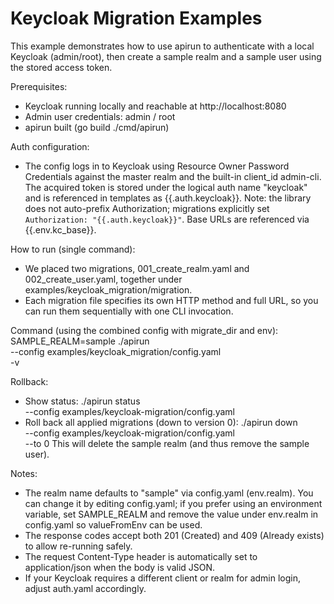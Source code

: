 # Keycloak Migration Examples

This example demonstrates how to use apirun to authenticate with a local Keycloak (admin/root), then create a sample realm and a sample user using the stored access token.

Prerequisites:
- Keycloak running locally and reachable at http://localhost:8080
- Admin user credentials: admin / root
- apirun built (go build ./cmd/apirun)

Auth configuration:
- The config logs in to Keycloak using Resource Owner Password Credentials against the master realm and the built-in client_id admin-cli. The acquired token is stored under the logical auth name "keycloak" and is referenced in templates as {{.auth.keycloak}}. Note: the library does not auto-prefix Authorization; migrations explicitly set `Authorization: "{{.auth.keycloak}}"`. Base URLs are referenced via {{.env.kc_base}}.

How to run (single command):
- We placed two migrations, 001_create_realm.yaml and 002_create_user.yaml, together under examples/keycloak_migration/migration.
- Each migration file specifies its own HTTP method and full URL, so you can run them sequentially with one CLI invocation.

Command (using the combined config with migrate_dir and env):
SAMPLE_REALM=sample ./apirun \
  --config examples/keycloak_migration/config.yaml \
  -v

Rollback:
- Show status:
  ./apirun status \
    --config examples/keycloak-migration/config.yaml
- Roll back all applied migrations (down to version 0):
  ./apirun down \
    --config examples/keycloak-migration/config.yaml \
    --to 0
  This will delete the sample realm (and thus remove the sample user).

Notes:
- The realm name defaults to "sample" via config.yaml (env.realm). You can change it by editing config.yaml; if you prefer using an environment variable, set SAMPLE_REALM and remove the value under env.realm in config.yaml so valueFromEnv can be used.
- The response codes accept both 201 (Created) and 409 (Already exists) to allow re-running safely.
- The request Content-Type header is automatically set to application/json when the body is valid JSON.
- If your Keycloak requires a different client or realm for admin login, adjust auth.yaml accordingly.
